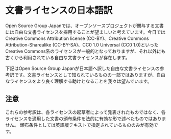 # 文書ライセンスの日本語訳

Open Source Group Japanでは、オープンソースプロジェクトが関与する文書には自由な文書ライセンスを採用することが望ましいと考えています。今日ではCreative Commons Attribution license (CC-BY)、Creative Commons Attribution-Sharealike (CC-BY-SA)、CC0 1.0 Universal (CC0 1.0)といったCreative Commons系のライセンスが一般的となっておりますが、それ以外にも古くから利用されている自由な文書ライセンスが存在します。

下記はOpen Source Group Japanが日本語へ訳した自由な文書ライセンスの参考訳です。文書ライセンスとして知られているものの一部ではありますが、自由なライセンスをより良く理解する助けとなることを我々は望んでいます。

## 注意

これらの参考訳は、各ライセンスの起草者によって発表されたものではなく、各ライセンスを適用した文書の頒布条件を法的に有効な形で述べたものではありません。 頒布条件としては英語版テキストで指定されているもののみが有効です。 

